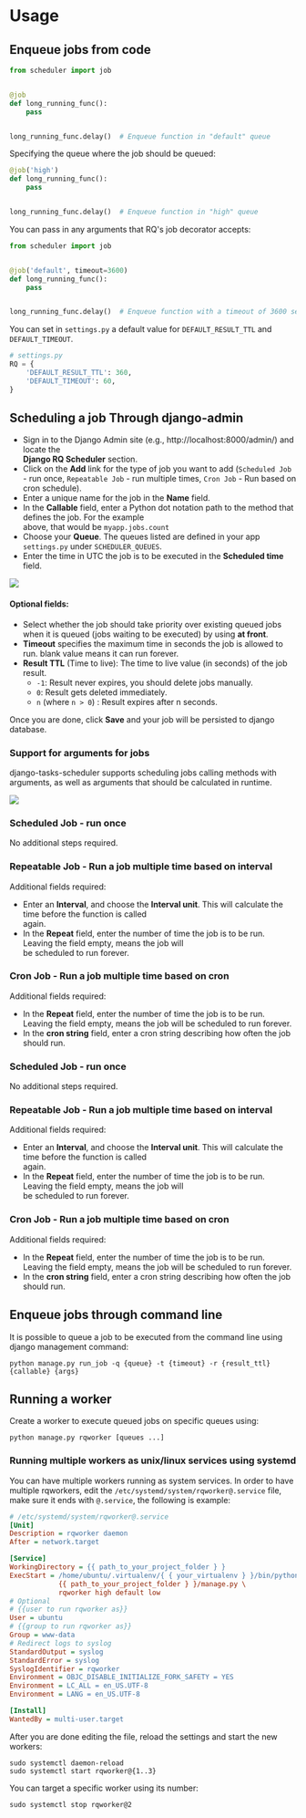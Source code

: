 # Usage

## Enqueue jobs from code

```python
from scheduler import job


@job
def long_running_func():
    pass


long_running_func.delay()  # Enqueue function in "default" queue
```

Specifying the queue where the job should be queued:

```python
@job('high')
def long_running_func():
    pass


long_running_func.delay()  # Enqueue function in "high" queue
```

You can pass in any arguments that RQ's job decorator accepts:

```python
from scheduler import job


@job('default', timeout=3600)
def long_running_func():
    pass


long_running_func.delay()  # Enqueue function with a timeout of 3600 seconds.
```

You can set in `settings.py` a default value for `DEFAULT_RESULT_TTL` and `DEFAULT_TIMEOUT`.

```python
# settings.py
RQ = {
    'DEFAULT_RESULT_TTL': 360,
    'DEFAULT_TIMEOUT': 60,
}
```

## Scheduling a job Through django-admin

* Sign in to the Django Admin site (e.g., http://localhost:8000/admin/) and locate the  
  **Django RQ Scheduler** section.
* Click on the **Add** link for the type of job you want to add (`Scheduled Job` - run once, `Repeatable Job` - run
  multiple times, `Cron Job` - Run based on cron schedule).
* Enter a unique name for the job in the **Name** field.
* In the **Callable** field, enter a Python dot notation path to the method that defines the job. For the example  
  above, that would be `myapp.jobs.count`
* Choose your **Queue**.
  The queues listed are defined in your app `settings.py` under `SCHEDULER_QUEUES`.
* Enter the time in UTC the job is to be executed in the **Scheduled time** field.

![](media/add-scheduled-job.jpg)

#### Optional fields:

* Select whether the job should take priority over existing queued jobs when it is queued (jobs waiting to be executed)
  by using **at front**.
* **Timeout** specifies the maximum time in seconds the job is allowed to run. blank value means it can run forever.
* **Result TTL** (Time to live): The time to live value (in seconds) of the job result.
    - `-1`: Result never expires, you should delete jobs manually.
    - `0`: Result gets deleted immediately.
    - `n` (where `n > 0`) : Result expires after n seconds.

Once you are done, click **Save** and your job will be persisted to django database.

### Support for arguments for jobs

django-tasks-scheduler supports scheduling jobs calling methods with arguments, as well as arguments that should be
calculated in runtime.

![](media/add-args.jpg)

### Scheduled Job - run once

No additional steps required.

### Repeatable Job - Run a job multiple time based on interval

Additional fields required:

* Enter an **Interval**, and choose the **Interval unit**. This will calculate the time before the function is called  
  again.
* In the **Repeat** field, enter the number of time the job is to be run. Leaving the field empty, means the job will  
  be scheduled to run forever.

### Cron Job - Run a job multiple time based on cron

Additional fields required:

* In the **Repeat** field, enter the number of time the job is to be run. Leaving the field empty, means the job will be
  scheduled to run forever.
* In the **cron string** field, enter a cron string describing how often the job should run.

### Scheduled Job - run once

No additional steps required.

### Repeatable Job - Run a job multiple time based on interval

Additional fields required:

* Enter an **Interval**, and choose the **Interval unit**. This will calculate the time before the function is called  
  again.
* In the **Repeat** field, enter the number of time the job is to be run. Leaving the field empty, means the job will  
  be scheduled to run forever.

### Cron Job - Run a job multiple time based on cron

Additional fields required:

* In the **Repeat** field, enter the number of time the job is to be run. Leaving the field empty, means the job will be
  scheduled to run forever.
* In the **cron string** field, enter a cron string describing how often the job should run.

## Enqueue jobs through command line

It is possible to queue a job to be executed from the command line
using django management command:

```shell
python manage.py run_job -q {queue} -t {timeout} -r {result_ttl} {callable} {args}
```

## Running a worker

Create a worker to execute queued jobs on specific queues using:

```shell
python manage.py rqworker [queues ...]
```

### Running multiple workers as unix/linux services using systemd

You can have multiple workers running as system services.
In order to have multiple rqworkers, edit the `/etc/systemd/system/rqworker@.service`
file, make sure it ends with `@.service`, the following is example:

```ini
# /etc/systemd/system/rqworker@.service
[Unit]
Description = rqworker daemon
After = network.target

[Service]
WorkingDirectory = {{ path_to_your_project_folder } }
ExecStart = /home/ubuntu/.virtualenv/{ { your_virtualenv } }/bin/python \
            {{ path_to_your_project_folder } }/manage.py \
            rqworker high default low
# Optional 
# {{user to run rqworker as}}
User = ubuntu
# {{group to run rqworker as}}
Group = www-data
# Redirect logs to syslog
StandardOutput = syslog
StandardError = syslog
SyslogIdentifier = rqworker
Environment = OBJC_DISABLE_INITIALIZE_FORK_SAFETY = YES
Environment = LC_ALL = en_US.UTF-8
Environment = LANG = en_US.UTF-8

[Install]
WantedBy = multi-user.target
```

After you are done editing the file, reload the settings and start the new workers:
```shell
sudo systemctl daemon-reload
sudo systemctl start rqworker@{1..3} 
```

You can target a specific worker using its number:
```shell
sudo systemctl stop rqworker@2
```